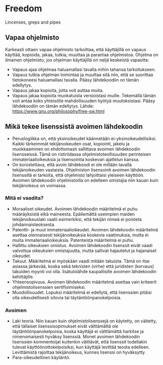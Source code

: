# Freedom
Lincenses, greps and pipes

## Vapaa ohjelmisto

Karkeasti ottaen vapaa ohjelmisto tarkoittaa, että käyttäjillä on vapaus käyttää, kopioida, jakaa, tutkia, muuttaa ja parantaa ohjelmistoa. 
Ohjelma on ilmainen ohjelmisto, jos ohjelman käyttäjillä on neljä keskeistä vapautta:

  - Vapaus ajaa ohjelmaa haluamallasi tavalla mihin tahansa tarkoitukseen.
  - Vapaus tutkia ohjelman toimintaa ja muuttaa sitä niin, että se suorittaa tietokoneesi haluamallasi tavalla. Pääsy lähdekoodiin on tämän edellytys.
  - Vapaus jakaa kopioita, jotta voit auttaa muita. 
  - Vapaus jakaa kopioita muokatuista versioistasi muille. Tekemällä tämän voit antaa koko yhteisölle mahdollisuuden hyötyä muutoksistasi. 
    Pääsy lähdekoodiin on tämän edellytys. 
 Lähde: https://www.gnu.org/philosophy/free-sw.html 
 
 ## Mikä tekee lisenssistä avoimen lähdekoodin
  
 - Peruslogiikka on, että yksinoikeudet käännetään ei-yksinoikeudellisiksi. Kaikki tärkeimmät tekijänoikeuden osat, kopiointi, jakelu ja muokkaaminen on ehdottomasti sallittava avoimen lähdekoodin lisensseissä. Tämä on ristiriidassa ohjelmistoteollisuuden perinteisen immateriaalioikeuksia ja lisensointia koskevan ajattelun kanssa.
 - On korostettava, että avoin lähdekoodi ei ole millään tavalla tekijänoikeuden vastaista. Ohjelmiston lisensointi avoimen lähdekoodin lisenssillä ei tarkoita, että ohjelmisto lahjoittaisi yleiseen käyttöön. Avoimen lähdekoodin ohjelmistoilla on edelleen omistajia niin kauan kuin tekijänoikeus on voimassa.
 
 ### Mitä ei vaadita?
 
  - Moraaliset oikeudet. Avoimen lähdekoodin määritelmä ei puhu määräyksistä eikä maineesta. Epäilemättä useimpien maiden tekijänoikeuslaki vaatii esimerkiksi, 
    että tekijän nimeä ei poisteta johdannaisteoksesta.
  - Patentti- ja muut immateriaalioikeudet. Avoimen lähdekoodin määritelmä asettaa olennaisesti tekijänoikeuksia koskevia vaatimuksia, mutta ei muita
    immateriaalioikeuksia. Patenteista määritelmä ei puhu.
  - Hallittu oikeuksien omistus. Avoimen lähdekoodin lisenssit eivät vaadi valvottua oikeuksien omistajuutta, mutta sallivat hajautetut ja hajanaiset oikeudet.
  - Takuut. Määritelmä ei myöskään vaadi mitään takuista. Tämä on itse asiassa järkevää, koska sekä teknisten (virhe) että juridisten (korvaus) takuiden myynti voi
    olla. 
    lisätulolähde kaupallisille avoimen lähdekoodin kehittäjille. 
  - Yhteensopivuus. Avoimen lähdekoodin määritelmä asettaa vain kriteerit ohjelmistolisenssien sertifioimiseksi. 
  - Muodollisuudet. Lopuksi määritelmä ei edellytä, että lisenssien pitäisi olla oikeudellisesti sitovia tai täytäntöönpanokelpoisia.
    
### Avoimen 

 - Laki teoria. Niin kauan kuin ohjelmistolisenssejä on käytetty, on väitetty, että tällaiset lisenssisopimukset eivät välttämättä ole täytäntöönpanokelpoisia,
   koska käyttäjä ei välttämättä harkitse ja nimenomaisesti hyväksy lisenssiä. Monet avoimen lähdekoodin lisenssien kommentoijat kuitenkin väittävät, että
   lisenssit todellakin tulevat käyttöönottokelpoisiksi, kun käyttäjä levittää teosta edelleen. Levittämistä rajoittaa tekijänoikeus, kunnes lisenssi on hyväksytty. 
 - Para-oikeudellinen käytäntö. 
    
 
